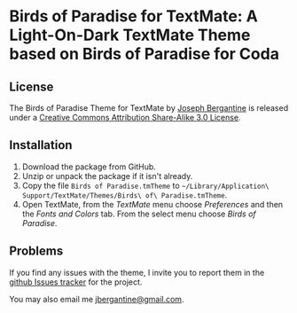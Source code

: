 Birds of Paradise for TextMate: A Light-On-Dark TextMate Theme based on Birds of Paradise for Coda
==================================================================================================

License
-------

The Birds of Paradise Theme for TextMate by [Joseph Bergantine](http://joebergantine.com) is released under a [Creative Commons Attribution Share-Alike 3.0 License](http://creativecommons.org/licenses/by-sa/3.0/us/).

Installation
------------

1. Download the package from GitHub. 
2. Unzip or unpack the package if it isn't already. 
3. Copy the file `Birds of Paradise.tmTheme` to `~/Library/Application\ Support/TextMate/Themes/Birds\ of\ Paradise.tmTheme`.
4. Open TextMate, from the _TextMate_ menu choose _Preferences_ and then the _Fonts and Colors_ tab. From the select menu choose _Birds of Paradise_.

Problems
--------

If you find any issues with the theme, I invite you to report them in the [github Issues tracker](http://github.com/jbergantine/Birds-of-Paradise-for-TextMate/issues) for the project. 

You may also email me [jbergantine@gmail.com](mailto:jbergantine@gmail.com).
